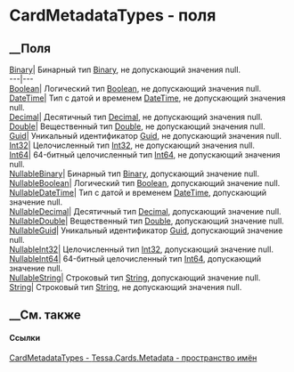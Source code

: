 # CardMetadataTypes - поля
##  __Поля
[Binary](F_Tessa_Cards_Metadata_CardMetadataTypes_Binary.htm)|  Бинарный тип
[Binary](T_Tessa_Cards_Metadata_CardMetadataRuntimeType.htm), не допускающий
значения null.  
---|---  
[Boolean](F_Tessa_Cards_Metadata_CardMetadataTypes_Boolean.htm)|  Логический
тип [Boolean](T_Tessa_Cards_Metadata_CardMetadataRuntimeType.htm), не
допускающий значения null.  
[DateTime](F_Tessa_Cards_Metadata_CardMetadataTypes_DateTime.htm)|  Тип с
датой и временем
[DateTime](T_Tessa_Cards_Metadata_CardMetadataRuntimeType.htm), не допускающий
значения null.  
[Decimal](F_Tessa_Cards_Metadata_CardMetadataTypes_Decimal.htm)|  Десятичный
тип [Decimal](T_Tessa_Cards_Metadata_CardMetadataRuntimeType.htm), не
допускающий значения null.  
[Double](F_Tessa_Cards_Metadata_CardMetadataTypes_Double.htm)|  Вещественный
тип [Double](T_Tessa_Cards_Metadata_CardMetadataRuntimeType.htm), не
допускающий значения null.  
[Guid](F_Tessa_Cards_Metadata_CardMetadataTypes_Guid.htm)|  Уникальный
идентификатор [Guid](T_Tessa_Cards_Metadata_CardMetadataRuntimeType.htm), не
допускающий значения null.  
[Int32](F_Tessa_Cards_Metadata_CardMetadataTypes_Int32.htm)|  Целочисленный
тип [Int32](T_Tessa_Cards_Metadata_CardMetadataRuntimeType.htm), не
допускающий значения null.  
[Int64](F_Tessa_Cards_Metadata_CardMetadataTypes_Int64.htm)|  64-битный
целочисленный тип [Int64](T_Tessa_Cards_Metadata_CardMetadataRuntimeType.htm),
не допускающий значения null.  
[NullableBinary](F_Tessa_Cards_Metadata_CardMetadataTypes_NullableBinary.htm)|
Бинарный тип [Binary](T_Tessa_Cards_Metadata_CardMetadataRuntimeType.htm),
допускающий значение null.  
[NullableBoolean](F_Tessa_Cards_Metadata_CardMetadataTypes_NullableBoolean.htm)|
Логический тип [Boolean](T_Tessa_Cards_Metadata_CardMetadataRuntimeType.htm),
допускающий значение null.  
[NullableDateTime](F_Tessa_Cards_Metadata_CardMetadataTypes_NullableDateTime.htm)|
Тип с датой и временем
[DateTime](T_Tessa_Cards_Metadata_CardMetadataRuntimeType.htm), допускающий
значение null.  
[NullableDecimal](F_Tessa_Cards_Metadata_CardMetadataTypes_NullableDecimal.htm)|
Десятичный тип [Decimal](T_Tessa_Cards_Metadata_CardMetadataRuntimeType.htm),
допускающий значение null.  
[NullableDouble](F_Tessa_Cards_Metadata_CardMetadataTypes_NullableDouble.htm)|
Вещественный тип [Double](T_Tessa_Cards_Metadata_CardMetadataRuntimeType.htm),
допускающий значение null.  
[NullableGuid](F_Tessa_Cards_Metadata_CardMetadataTypes_NullableGuid.htm)|
Уникальный идентификатор
[Guid](T_Tessa_Cards_Metadata_CardMetadataRuntimeType.htm), допускающий
значение null.  
[NullableInt32](F_Tessa_Cards_Metadata_CardMetadataTypes_NullableInt32.htm)|
Целочисленный тип [Int32](T_Tessa_Cards_Metadata_CardMetadataRuntimeType.htm),
допускающий значение null.  
[NullableInt64](F_Tessa_Cards_Metadata_CardMetadataTypes_NullableInt64.htm)|
64-битный целочисленный тип
[Int64](T_Tessa_Cards_Metadata_CardMetadataRuntimeType.htm), допускающий
значение null.  
[NullableString](F_Tessa_Cards_Metadata_CardMetadataTypes_NullableString.htm)|
Строковый тип [String](T_Tessa_Cards_Metadata_CardMetadataRuntimeType.htm),
допускающий значение null.  
[String](F_Tessa_Cards_Metadata_CardMetadataTypes_String.htm)|  Строковый тип
[String](T_Tessa_Cards_Metadata_CardMetadataRuntimeType.htm), не допускающий
значения null.  
## __См. также
#### Ссылки
[CardMetadataTypes - ](T_Tessa_Cards_Metadata_CardMetadataTypes.htm)
[Tessa.Cards.Metadata - пространство имён](N_Tessa_Cards_Metadata.htm)
